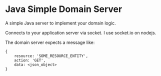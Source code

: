 # Java Simple Domain Server

A simple Java server to implement your domain logic. 

Connects to your application server via socket. I use socket.io on nodejs.

The domain server expects a message like:

```
{
    resource: 'SOME_RESOURCE_ENTITY',
    action: 'GET',
    data: <json_object>
}
```



